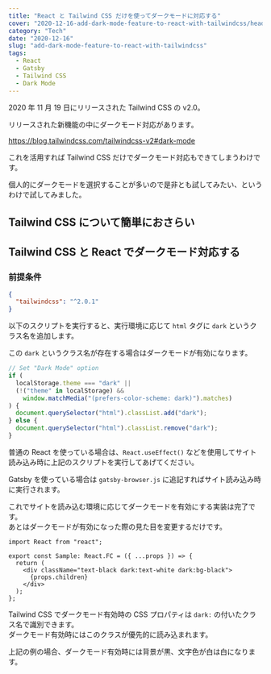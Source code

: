 ```yaml
---
title: "React と Tailwind CSS だけを使ってダークモードに対応する"
cover: "2020-12-16-add-dark-mode-feature-to-react-with-tailwindcss/header.png"
category: "Tech"
date: "2020-12-16"
slug: "add-dark-mode-feature-to-react-with-tailwindcss"
tags:
  - React
  - Gatsby
  - Tailwind CSS
  - Dark Mode
---
```


2020 年 11 月 19 日にリリースされた Tailwind CSS の v2.0。

リリースされた新機能の中にダークモード対応があります。

https://blog.tailwindcss.com/tailwindcss-v2#dark-mode

これを活用すれば Tailwind CSS だけでダークモード対応もできてしまうわけです。

個人的にダークモードを選択することが多いので是非とも試してみたい、というわけで試してみました。

## Tailwind CSS について簡単におさらい

## Tailwind CSS と React でダークモード対応する

### 前提条件

```json
{
  "tailwindcss": "^2.0.1"
}
```

以下のスクリプトを実行すると、実行環境に応じて `html` タグに `dark` というクラス名を追加します。

この `dark` というクラス名が存在する場合はダークモードが有効になります。

```js
// Set "Dark Mode" option
if (
  localStorage.theme === "dark" ||
  (!("theme" in localStorage) &&
    window.matchMedia("(prefers-color-scheme: dark)").matches)
) {
  document.querySelector("html").classList.add("dark");
} else {
  document.querySelector("html").classList.remove("dark");
}
```

普通の React を使っている場合は、`React.useEffect()` などを使用してサイト読み込み時に上記のスクリプトを実行してあげてください。

Gatsby を使っている場合は `gatsby-browser.js` に追記すればサイト読み込み時に実行されます。

これでサイトを読み込む環境に応じてダークモードを有効にする実装は完了です。  
あとはダークモードが有効になった際の見た目を変更するだけです。

```tsx
import React from "react";

export const Sample: React.FC = ({ ...props }) => {
  return (
    <div className="text-black dark:text-white dark:bg-black">
      {props.children}
    </div>
  );
};
```

Tailwind CSS でダークモード有効時の CSS プロパティは `dark:` の付いたクラス名で識別できます。  
ダークモード有効時にはこのクラスが優先的に読み込まれます。

上記の例の場合、ダークモード有効時には背景が黒、文字色が白は白になります。
